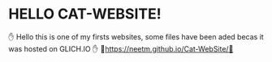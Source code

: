 # HELLO CAT-WEBSITE!

✋ Hello this is one of my firsts websites, some files have been aded becas it was hosted on GLICH.IO ✋ 
👀https://neetm.github.io/Cat-WebSite/👀
